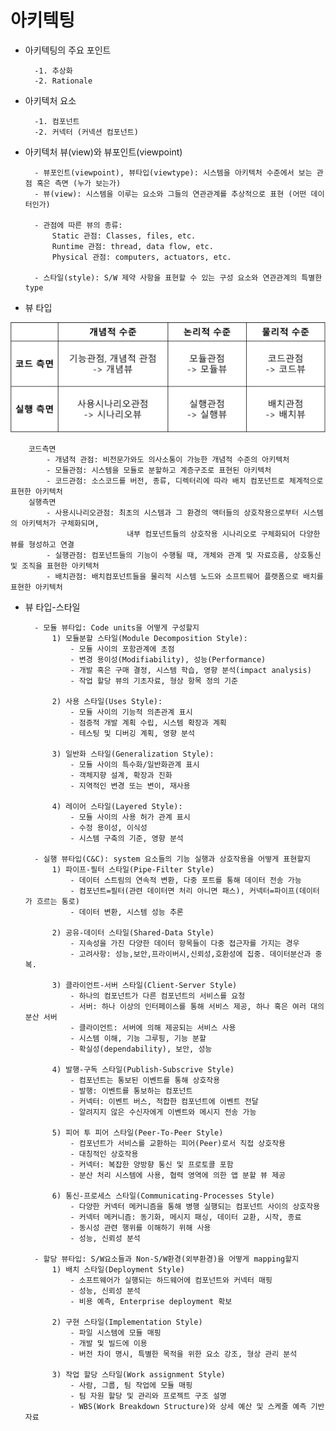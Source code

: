 # 아키텍팅

* 아키텍팅의 주요 포인트
        
        -1. 추상화
        -2. Rationale
        
* 아키텍처 요소

        -1. 컴포넌트
        -2. 커넥터 (커넥션 컴포넌트)
        
* 아키텍처 뷰(view)와 뷰포인트(viewpoint)

        - 뷰포인트(viewpoint), 뷰타입(viewtype): 시스템을 아키텍처 수준에서 보는 관점 혹은 측면 (누가 보는가)
        - 뷰(view): 시스템을 이루는 요소와 그들의 연관관계를 추상적으로 표현 (어떤 데이터인가)
        
        - 관점에 따른 뷰의 종류:
            Static 관점: Classes, files, etc.
            Runtime 관점: thread, data flow, etc.
            Physical 관점: computers, actuators, etc.
            
        - 스타일(style): S/W 제약 사항을 표현할 수 있는 구성 요소와 연관관계의 특별한 type

* 뷰 타입
    
![Alt_text](./img_view_system.jpg)
    
        코드측면 
            - 개념적 관점: 비전문가와도 의사소통이 가능한 개념적 수준의 아키텍처
            - 모듈관점: 시스템을 모듈로 분할하고 계층구조로 표현된 아키텍처
            - 코드관점: 소스코드를 버전, 종류, 디렉터리에 따라 배치 컴포넌트로 체계적으로 표현한 아키텍처
        실행측면
            - 사용시나리오관점: 최초의 시스템과 그 환경의 액터들의 상호작용으로부터 시스템의 아키텍처가 구체화되며, 
                              내부 컴포넌트들의 상호작용 시나리오로 구체화되어 다양한 뷰를 형성하고 연결
            - 실행관점: 컴포넌트들의 기능이 수행될 때, 개체와 관계 및 자료흐름, 상호통신 및 조직을 표현한 아키텍처
            - 배치관점: 배치컴포넌트들을 물리적 시스템 노드와 소프트웨어 플랫폼으로 배치를 표현한 아키텍처
            
* 뷰 타입-스타일

        - 모듈 뷰타입: Code units을 어떻게 구성할지
            1) 모듈분할 스타일(Module Decomposition Style): 
                - 모듈 사이의 포함관계에 초점
                - 변경 용이성(Modifiability), 성능(Performance)
                - 개발 혹은 구매 결정, 시스템 학습, 영향 분석(impact analysis)
                - 작업 할당 뷰의 기초자료, 형상 항목 정의 기준
                
            2) 사용 스타일(Uses Style): 
                - 모듈 사이의 기능적 의존관계 표시
                - 점증적 개발 계획 수립, 시스템 확장과 계획
                - 테스팅 및 디버깅 계획, 영향 분석

            3) 일반화 스타일(Generalization Style): 
                - 모듈 사이의 특수화/일반화관계 표시
                - 객체지향 설계, 확장과 진화
                - 지역적인 변경 또는 변이, 재사용
                
            4) 레이어 스타일(Layered Style):
                - 모듈 사이의 사용 허가 관계 표시
                - 수정 용이성, 이식성
                - 시스템 구축의 기준, 영향 분석
                        
        - 실행 뷰타입(C&C): system 요소들의 기능 실행과 상호작용을 어떻게 표현할지
            1) 파이프-필터 스타일(Pipe-Filter Style)
                - 데이터 스트림의 연속적 변환, 다중 포트를 통해 데이터 전송 가능
                - 컴포넌트=필터(관련 데이터면 처리 아니면 패스), 커넥터=파이프(데이터가 흐르는 통로)
                - 데이터 변환, 시스템 성능 추론
                
            2) 공유-데이터 스타일(Shared-Data Style)
                - 지속성을 가진 다양한 데이터 항목들이 다중 접근자를 가지는 경우
                - 고려사항: 성능,보안,프라이버시,신뢰성,호환성에 집중. 데이터분산과 중복.
                
            3) 클라이언트-서버 스타일(Client-Server Style)
                - 하나의 컴포넌트가 다른 컴포넌트의 서비스를 요청
                - 서버: 하나 이상의 인터페이스를 통해 서비스 제공, 하나 혹은 여러 대의 분산 서버
                - 클라이언트: 서버에 의해 제공되는 서비스 사용
                - 시스템 이해, 기능 그루핑, 기능 분할
                - 확실성(dependability), 보안, 성능
                
            4) 발행-구독 스타일(Publish-Subscrive Style)
                - 컴포넌트는 통보된 이벤트를 통해 상호작용
                - 발행: 이벤트를 통보하는 컴포넌트
                - 커넥터: 이벤트 버스, 적합한 컴포넌트에 이벤트 전달
                - 알려지지 않은 수신자에게 이벤트와 메시지 전송 가능
                
            5) 피어 투 피어 스타일(Peer-To-Peer Style)
                - 컴포넌트가 서비스를 교환하는 피어(Peer)로서 직접 상호작용
                - 대칭적인 상호작용
                - 커넥터: 복잡한 양방향 통신 및 프로토콜 포함
                - 분산 처리 시스템에 사용, 협력 영역에 의한 앱 분할 뷰 제공
                
            6) 통신-프로세스 스타일(Communicating-Processes Style)
                - 다양한 커넥터 메커니즘을 통해 병행 실행되는 컴포넌트 사이의 상호작용
                - 커넥터 메커니즘: 동기화, 메시지 패싱, 데이터 교환, 시작, 종료
                - 동시성 관련 행위를 이해하기 위해 사용
                - 성능, 신뢰성 분석
        
        - 할당 뷰타입: S/W요소들과 Non-S/W환경(외부환경)을 어떻게 mapping할지
            1) 배치 스타일(Deployment Style)
                - 소프트웨어가 실행되는 하드웨어에 컴포넌트와 커넥터 매핑
                - 성능, 신뢰성 분석
                - 비용 예측, Enterprise deployment 확보
                
            2) 구현 스타일(Implementation Style)
                - 파일 시스템에 모듈 매핑
                - 개발 및 빌드에 이용
                - 버전 차이 명시, 특별한 목적을 위한 요소 강조, 형상 관리 분석 
                
            3) 작업 할당 스타일(Work assignment Style)
                - 사람, 그룹, 팀 작업에 모듈 매핑
                - 팀 자원 할당 및 관리와 프로젝트 구조 설명
                - WBS(Work Breakdown Structure)와 상세 예산 및 스케줄 예측 기반 자료
                